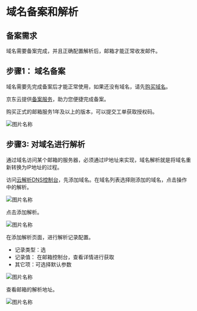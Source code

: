 # 域名备案和解析


## 备案需求
域名需要备案完成，并且正确配置解析后，邮箱才能正常收发邮件。



## 步骤1： 域名备案

域名需要先完成备案后才能正常使用，如果还没有域名，请先[购买域名](https://net.jdcloud.com)。

京东云提供[备案服务](https://record-console.jdcloud.com)，助力您便捷完成备案。

购买正式的邮箱服务1年及以上的版本，可以提交工单获取授权码。


![图片名称](https://img1.jcloudcs.com/image/docs/site-21.png)




## 步骤3: 对域名进行解析

通过域名访问某个邮箱的服务器，必须通过IP地址来实现，域名解析就是将域名重新转换为IP地址的过程。

访问[云解析DNS控制台](https://dns-console.jdcloud.com/list)，先添加域名。在域名列表选择刚添加的域名，点击操作中的解析。

![图片名称](https://img1.jcloudcs.com/image/docs/site0324-2.png)


点击添加解析。

![图片名称](https://img1.jcloudcs.com/image/docs/site0324-3.png)

在添加解析页面，进行解析记录配置。

- 记录类型：选
- 记录值： 在邮箱控制台，查看详情进行获取
- 其它项：可选择默认参数

![图片名称]()


查看邮箱的解析地址。


![图片名称]()







